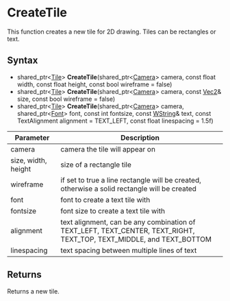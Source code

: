 # CreateTile

This function creates a new tile for 2D drawing. Tiles can be rectangles or text.

## Syntax

- shared_ptr<[Tile](Tile,md)\> **CreateTile**(shared_ptr<[Camera](Camera.md)> camera, const float width, const float height, const bool wireframe = false)
- shared_ptr<[Tile](Tile,md)\> **CreateTile**(shared_ptr<[Camera](Camera.md)> camera, const [Vec2](Vec2.md)& size, const bool wireframe = false)
- shared_ptr<[Tile](Tile,md)\> **CreateTile**(shared_ptr<[Camera](Camera.md)> camera, shared_ptr<[Font](Font.md)> font, const int fontsize, const [WString](WString.md)& text, const TextAlignment alignment = TEXT_LEFT, const float linespacing = 1.5f)

| Parameter | Description |
|---|---|
| camera | camera the tile will appear on |
| size, width, height | size of a rectangle tile |
| wireframe | if set to true a line rectangle will be created, otherwise a solid rectangle will be created |
| font | font to create a text tile with |
| fontsize | font size to create a text tile with |
| alignment | text alignment, can be any combination of TEXT_LEFT, TEXT_CENTER, TEXT_RIGHT, TEXT_TOP, TEXT_MIDDLE, and TEXT_BOTTOM |
| linespacing | text spacing between multiple lines of text |

## Returns

Returns a new tile.
